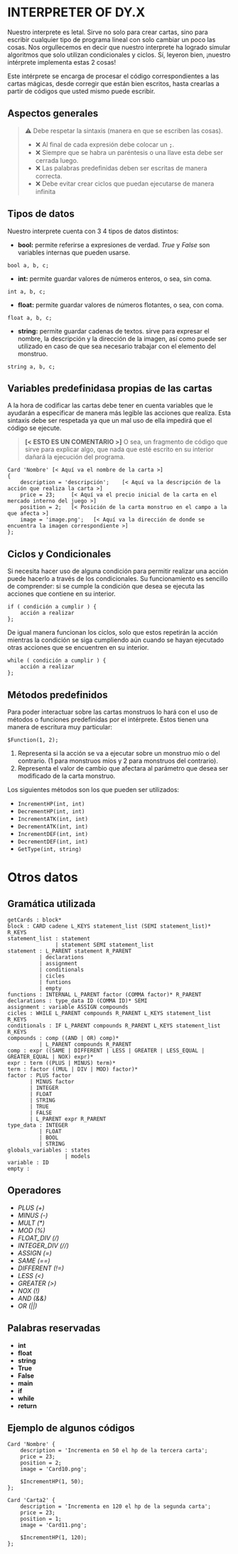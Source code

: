 # INTERPRETER OF DY.X

Nuestro interprete es letal. Sirve no solo para crear cartas, sino para escribir cualquier tipo de programa
lineal con solo cambiar un poco las cosas. Nos orgullecemos en decir que nuestro interprete ha logrado simular algoritmos que solo utilizan condicionales y ciclos. Sí, leyeron bien, ¡nuestro intérprete implementa estas 2
cosas!

Este intérprete se encarga de procesar el código correspondientes a las cartas mágicas, desde corregir que
están bien escritos, hasta crearlas a partir de códigos que usted mismo puede escribir.

## Aspectos generales

>⚠️ Debe respetar la sintaxis (manera en que se escriben las cosas). 
> - ❌ Al final de cada expresión debe colocar un **`;`**.
> - ❌ Siempre que se habra un paréntesis o una llave esta debe ser cerrada luego.
> - ❌ Las palabras predefinidas deben ser escritas de manera correcta.
> - ❌ Debe evitar crear ciclos que puedan ejecutarse de manera infinita

## Tipos de datos

Nuestro interprete cuenta con 3 4 tipos de datos distintos:
- **bool:** permite referirse a expresiones de verdad. _True_ y _False_ son variables internas que pueden usarse.
```
bool a, b, c;
```

- **int:** permite guardar valores de números enteros, o sea, sin coma.
```
int a, b, c;
```

- **float:** permite guardar valores de números flotantes, o sea, con coma.
```
float a, b, c;
```

- **string:** permite guardar cadenas de textos. sirve para expresar el nombre, la descripción y la 
dirección de la imagen, así como puede ser utilizado en caso de que sea necesario trabajar con el 
elemento del monstruo.
```
string a, b, c;
```

## Variables predefinidasa propias de las cartas

A la hora de codificar las cartas debe tener en cuenta variables que le ayudarán a especificar de manera más
legible las acciones que realiza. Esta sintaxis debe ser respetada ya que un mal uso de ella
impedirá que el código se ejecute.

> **[< ESTO ES UN COMENTARIO >]** O sea, un fragmento de código que sirve para explicar algo,
> que nada que esté escrito en su interior dañará la ejecución del programa.

```
Card 'Nombre' [< Aquí va el nombre de la carta >]
{
    description = 'descripción';    [< Aquí va la descripción de la acción que realiza la carta >]
    price = 23;     [< Aquí va el precio inicial de la carta en el mercado interno del juego >]
    position = 2;   [< Posición de la carta monstruo en el campo a la que afecta >]
    image = 'image.png';   [< Aquí va la dirección de donde se encuentra la imagen correspondiente >]
};
```

## Ciclos y Condicionales

Si necesita hacer uso de alguna condición para permitir realizar una acción
puede hacerlo a través de los condicionales. Su funcionamiento es sencillo de 
comprender: si se cumple la condición que desea se ejecuta las acciones que contiene
en su interior.

```
if ( condición a cumplir ) {
    acción a realizar
};
```

De igual manera funcionan los ciclos, solo que estos repetirán la acción mientras la
condición se siga cumpliendo aún cuando se hayan ejecutado otras acciones que se 
encuentren en su interior.

```
while ( condición a cumplir ) {
    acción a realizar
};
```

## Métodos predefinidos

Para poder interactuar sobre las cartas monstruos lo hará con el uso de métodos o funciones
predefinidas por el intérprete. Estos tienen una manera de escritura muy particular:

```
$Function(1, 2);
```
1) Representa si la acción se va a ejecutar sobre un monstruo mío o del contrario. 
(1 para monstruos míos y 2 para monstruos del contrario).
2) Representa el valor de cambio que afectara al parámetro que desea ser modificado
de la carta monstruo.

Los siguientes métodos son los que pueden ser utilizados:
- `IncrementHP(int, int)`
- `DecrementHP(int, int)`
- `IncrementATK(int, int)`
- `DecrementATK(int, int)`
- `IncrementDEF(int, int)`
- `DecrementDEF(int, int)`
- `GetType(int, string)`

# Otros datos

## Gramática utilizada

```
getCards : block*
block : CARD cadene L_KEYS statement_list (SEMI statement_list)* R_KEYS
statement_list : statement
               | statement SEMI statement_list
statement : L_PARENT statement R_PARENT
          | declarations
          | assignment
          | conditionals
          | cicles
          | funtions
          | empty
functions : INTERNAL L_PARENT factor (COMMA factor)* R_PARENT
declarations : type_data ID (COMMA ID)* SEMI
assignment : variable ASSIGN compounds
cicles : WHILE L_PARENT compounds R_PARENT L_KEYS statement_list R_KEYS
conditionals : IF L_PARENT compounds R_PARENT L_KEYS statement_list R_KEYS
compounds : comp ((AND | OR) comp)*
          | L_PARENT compounds R_PARENT
comp : expr ((SAME | DIFFERENT | LESS | GREATER | LESS_EQUAL | GREATER_EQUAL | NOX) expr)*
expr : term ((PLUS | MINUS) term)*
term : factor ((MUL | DIV | MOD) factor)*
factor : PLUS factor
       | MINUS factor
       | INTEGER 
       | FLOAT 
       | STRING
       | TRUE
       | FALSE
       | L_PARENT expr R_PARENT
type_data : INTEGER 
          | FLOAT 
          | BOOL 
          | STRING
globals_variables : states
                  | models
variable : ID
empty : 
```

## Operadores

- _PLUS (+)_
- _MINUS (-)_
- _MULT (*)_
- _MOD (%)_
- _FLOAT_DIV (/)_
- _INTEGER_DIV (//)_
- _ASSIGN (=)_
- _SAME (==)_
- _DIFFERENT (!=)_
- _LESS (<)_
- _GREATER (>)_
- _NOX (!)_
- _AND (&&)_
- _OR (||)_

## Palabras reservadas
- **int**
- **float**
- **string**
- **True**
- **False**
- **main**
- **if**
- **while**
- **return**

## Ejemplo de algunos códigos

```
Card 'Nombre' {
    description = 'Incrementa en 50 el hp de la tercera carta';
    price = 23;
    position = 2;
    image = 'Card10.png';

    $IncrementHP(1, 50);
};

Card 'Carta2' {
    description = 'Incrementa en 120 el hp de la segunda carta';
    price = 23;
    position = 1;
    image = 'Card11.png';

    $IncrementHP(1, 120);
};
```
